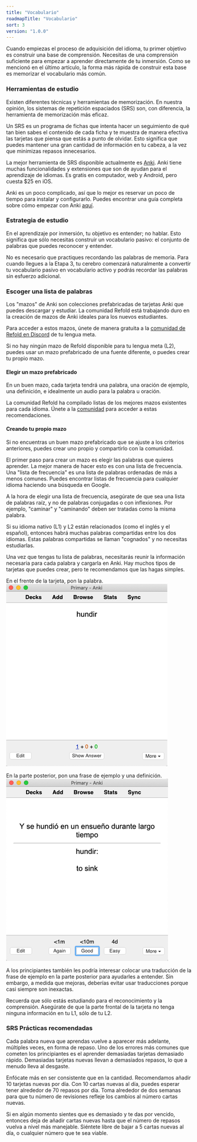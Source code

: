 ```yaml
---
title: "Vocabulario"
roadmapTitle: "Vocabulario"
sort: 3
version: "1.0.0"
---
```


Cuando empiezas el proceso de adquisición del idioma, tu primer objetivo es construir una base de comprensión. Necesitas de una comprensión suficiente para empezar a aprender directamente de tu inmersión. Como se mencionó en el último artículo, la forma más rápida de construir esta base es memorizar el vocabulario más común.

### Herramientas de estudio
Existen diferentes técnicas y herramientas de memorización. En nuestra opinión, los sistemas de repetición espaciados (SRS) son, con diferencia, la herramienta de memorización más eficaz.

Un SRS es un programa de fichas que intenta hacer un seguimiento de qué tan bien sabes el contenido de cada ficha y te muestra de manera efectiva las tarjetas que piensa que estás a punto de olvidar. Esto significa que puedes mantener una gran cantidad de información en tu cabeza, a la vez que minimizas repasos innecesarios.

La mejor herramienta de SRS disponible actualmente es [Anki][anki]. Anki tiene muchas funcionalidades y extensiones que son de ayudan para el aprendizaje de idiomas. Es gratis en computador, web y Android, pero cuesta $25 en iOS.

Anki es un poco complicado, así que lo mejor es reservar un poco de tiempo para instalar y configurarlo. Puedes encontrar una guía completa sobre cómo empezar con Anki [aquí][anki-guide].

### Estrategia de estudio
En el aprendizaje por inmersión, tu objetivo es entender; no hablar. Esto significa que sólo necesitas construir un vocabulario pasivo: el conjunto de palabras que puedes reconocer y entender.

No es necesario que practiques recordando las palabras de memoria. Para cuando llegues a la Etapa 3, tu cerebro comenzará naturalmente a convertir tu vocabulario pasivo en vocabulario activo y podrás recordar las palabras sin esfuerzo adicional.

### Escoger una lista de palabras
Los "mazos" de Anki son colecciones prefabricadas de tarjetas Anki que puedes descargar y estudiar. La comunidad Refold está trabajando duro en la creación de mazos de Anki ideales para los nuevos estudiantes.

Para acceder a estos mazos, únete de manera gratuita a la [comunidad de Refold en Discord][join-link] de tu lengua meta.

Si no hay ningún mazo de Refold disponible para tu lengua meta (L2), puedes usar un mazo prefabricado de una fuente diferente, o puedes crear tu propio mazo.

#### Elegir un mazo prefabricado
En un buen mazo, cada tarjeta tendrá una palabra, una oración de ejemplo, una definición, e idealmente un audio para la palabra u oración.

La comunidad Refold ha compilado listas de los mejores mazos existentes para cada idioma. Únete a la [comunidad][join-link] para acceder a estas recomendaciones.

#### Creando tu propio mazo
Si no encuentras un buen mazo prefabricado que se ajuste a los criterios anteriores, puedes crear uno propio y compartirlo con la comunidad.

El primer paso para crear un mazo es elegir las palabras que quieres aprender. La mejor manera de hacer esto es con una lista de frecuencia. Una "lista de frecuencia" es una lista de palabras ordenadas de más a menos comunes. Puedes encontrar listas de frecuencia para cualquier idioma haciendo una búsqueda en Google.

A la hora de elegir una lista de frecuencia, asegúrate de que sea una lista de palabras raíz, y no de palabras conjugadas o con inflexiones. Por ejemplo, "caminar" y "caminando" deben ser tratadas como la misma palabra.

Si su idioma nativo (L1) y L2 están relacionados (como el inglés y el español), entonces habrá muchas palabras compartidas entre los dos idiomas. Estas palabras compartidas se llaman "cognados" y no necesitas estudiarlas.

Una vez que tengas tu lista de palabras, necesitarás reunir la información necesaria para cada palabra y cargarla en Anki. Hay muchos tipos de tarjetas que puedes crear, pero te recomendamos que las hagas simples.

En el frente de la tarjeta, pon la palabra. ![](images/vocabulary-card-front.png)

En la parte posterior, pon una frase de ejemplo y una definición. ![](images/vocabulary-card-back.png)

A los principiantes también les podría interesar colocar una traducción de la frase de ejemplo en la parte posterior para ayudarles a entender. Sin embargo, a medida que mejoras, deberías evitar usar traducciones porque casi siempre son inexactas.

Recuerda que sólo estás estudiando para el reconocimiento y la comprensión. Asegúrate de que la parte frontal de la tarjeta no tenga ninguna información en tu L1, sólo de tu L2.

### SRS Prácticas recomendadas
Cada palabra nueva que aprendas vuelve a aparecer más adelante, múltiples veces, en forma de repaso. Uno de los errores más comunes que cometen los principiantes es el aprender demasiadas tarjetas demasiado rápido. Demasiadas tarjetas nuevas llevan a demasiados repasos, lo que a menudo lleva al desgaste.

Enfócate más en ser consistente que en la cantidad. Recomendamos añadir 10 tarjetas nuevas por día. Con 10 cartas nuevas al día, puedes esperar tener alrededor de 70 repasos por día. Toma alrededor de dos semanas para que tu número de revisiones refleje los cambios al número cartas nuevas.

Si en algún momento sientes que es demasiado y te das por vencido, entonces deja de añadir cartas nuevas hasta que el número de repasos vuelva a nivel más manejable. Siéntete libre de bajar a 5 cartas nuevas al día, o cualquier número que te sea viable.

[anki]: https://apps.ankiweb.net/
[anki-guide]: /roadmap/stage-1/a/anki-setup
[join-link]: /join
[join-link]: /join